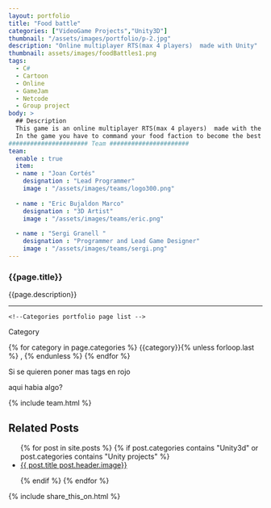 ```yaml
---
layout: portfolio
title: "Food battle"
categories: ["VideoGame Projects","Unity3D"]
thumbnail: "/assets/images/portfolio/p-2.jpg"
description: "Online multiplayer RTS(max 4 players)  made with Unity"
thumbnail: assets/images/foodBattles1.png
tags:
  - C#
  - Cartoon
  - Online
  - GameJam
  - Netcode
  - Group project
body: >
  ## Description
  This game is an online multiplayer RTS(max 4 players)  made with the Unity engine and the Mirror and FizzySteamworks addons to make the game work with Steam servers.
  In the game you have to command your food faction to become the best food in the table destroying all the other factions.
###################### Team ######################
team:
  enable : true
  item:
  - name : "Joan Cortés"
    designation : "Lead Programmer"
    image : "/assets/images/teams/logo300.png"
    
  - name : "Eric Bujaldon Marco"
    designation : "3D Artist"
    image : "/assets/images/teams/eric.png"
    
  - name : "Sergi Granell "
    designation : "Programmer and Lead Game Designer"
    image : "/assets/images/teams/sergi.png"
---
```


 <!--Title and desription. -->
<div class="col-lg-8 text-center">
	<h3 class="mb-5 mt-2">{{page.title}}</h3>
	<p>{{page.description}}</p>
 <hr class="my-5">
	
  
    <!--Categories portfolio page list -->
<div class="row">
		<div class="col-lg-12 text-center">
			<p class="text-color font-weight-bold mb-2">Category</p>
			<p>{% for category in page.categories %} {{category}}{% unless forloop.last %} , {% endunless %} {% endfor %}</p>
		</div>
		<div class="col-lg-12 text-center">
			<p class="text-color font-weight-bold mb-2">Si se quieren poner mas tags en rojo</p>
			<p>aqui habia algo?</p>
		</div>
	</div> 


<!--
<div class="row justify-content-center align-items-center text-center mb-5">
<div class="col-12">
	<div class="btn-group btn-group-toggle " data-toggle="buttons">
	<label class="btn border-0 active">
		<input type="radio" name="shuffle-filter" value="all" checked="checked" />All Projects
	</label>
	{% assign posts = site.posts| map: 'categories' | join: ',' | split: ',' | uniq %}
	{% for post in posts %}
	<label class="btn border-0">
		<input type="radio" name="shuffle-filter" value="{{ post | downcase | slugify }}" />{{ post }}
	</label>
	{% endfor %}
	</div>
	<div class="row shuffle-wrapper portfolio-gallery">
{% include portfolio_loop_posts.html %}
</div>
</div>
</div>   -->

 
 
{% include team.html %}	 

	
<h2>Related Posts</h2>
<ul>
{% for post in site.posts %}
  {% if post.categories contains "Unity3d" or post.categories contains "Unity projects" %}
    <li><a href="{{ post.url}}">{{ post.title   post.header.image}}</a>
	</li>
	
  {% endif %}
{% endfor %}
</ul>
 {% include share_this_on.html %}